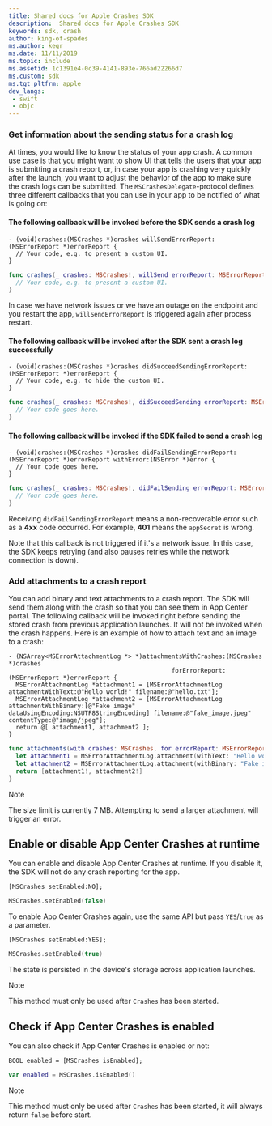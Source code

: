 ```yaml
---
title: Shared docs for Apple Crashes SDK
description:  Shared docs for Apple Crashes SDK
keywords: sdk, crash
author: king-of-spades
ms.author: kegr
ms.date: 11/11/2019
ms.topic: include
ms.assetid: 1c1391e4-0c39-4141-893e-766ad22266d7
ms.custom: sdk
ms.tgt_pltfrm: apple
dev_langs:  
 - swift
 - objc
---
```


### Get information about the sending status for a crash log

At times, you would like to know the status of your app crash. A common use case is that you might want to show UI that tells the users that your app is submitting a crash report, or, in case your app is crashing very quickly after the launch, you want to adjust the behavior of the app to make sure the crash logs can be submitted. The `MSCrashesDelegate`-protocol defines three different callbacks that you can use in your app to be notified of what is going on:

#### The following callback will be invoked before the SDK sends a crash log

```objc
- (void)crashes:(MSCrashes *)crashes willSendErrorReport:(MSErrorReport *)errorReport {
  // Your code, e.g. to present a custom UI.
}
```
```swift
func crashes(_ crashes: MSCrashes!, willSend errorReport: MSErrorReport!) {
  // Your code, e.g. to present a custom UI.
}
```
In case we have network issues or we have an outage on the endpoint and you restart the app, `willSendErrorReport` is triggered again after process restart.

#### The following callback will be invoked after the SDK sent a crash log successfully

```objc
- (void)crashes:(MSCrashes *)crashes didSucceedSendingErrorReport:(MSErrorReport *)errorReport {
  // Your code, e.g. to hide the custom UI.
}
```
```swift
func crashes(_ crashes: MSCrashes!, didSucceedSending errorReport: MSErrorReport!) {
  // Your code goes here.
}
```

#### The following callback will be invoked if the SDK failed to send a crash log

```objc
- (void)crashes:(MSCrashes *)crashes didFailSendingErrorReport:(MSErrorReport *)errorReport withError:(NSError *)error {
  // Your code goes here.
}
```
```swift
func crashes(_ crashes: MSCrashes!, didFailSending errorReport: MSErrorReport!, withError error: Error!) {
  // Your code goes here.
}
```

Receiving `didFailSendingErrorReport` means a non-recoverable error such as a **4xx** code occurred. For example, **401** means the `appSecret` is wrong.

Note that this callback is not triggered if it's a network issue. In this case, the SDK keeps retrying (and also pauses retries while the network connection is down).

### Add attachments to a crash report

You can add binary and text attachments to a crash report. The SDK will send them along with the crash so that you can see them in App Center portal. The following callback will be invoked right before sending the stored crash from previous application launches. It will not be invoked when the crash happens. Here is an example of how to attach text and an image to a crash:

```objc
- (NSArray<MSErrorAttachmentLog *> *)attachmentsWithCrashes:(MSCrashes *)crashes
                                             forErrorReport:(MSErrorReport *)errorReport {
  MSErrorAttachmentLog *attachment1 = [MSErrorAttachmentLog attachmentWithText:@"Hello world!" filename:@"hello.txt"];
  MSErrorAttachmentLog *attachment2 = [MSErrorAttachmentLog attachmentWithBinary:[@"Fake image" dataUsingEncoding:NSUTF8StringEncoding] filename:@"fake_image.jpeg" contentType:@"image/jpeg"];
  return @[ attachment1, attachment2 ];
}
```
```swift
func attachments(with crashes: MSCrashes, for errorReport: MSErrorReport) -> [MSErrorAttachmentLog] {
  let attachment1 = MSErrorAttachmentLog.attachment(withText: "Hello world!", filename: "hello.txt")
  let attachment2 = MSErrorAttachmentLog.attachment(withBinary: "Fake image".data(using: String.Encoding.utf8), filename: nil, contentType: "image/jpeg")
  return [attachment1!, attachment2!]
}
```

> [!NOTE]
> The size limit is currently 7 MB. Attempting to send a larger attachment will trigger an error.

## Enable or disable App Center Crashes at runtime

You can enable and disable App Center Crashes at runtime. If you disable it, the SDK will not do any crash reporting for the app.

```objc
[MSCrashes setEnabled:NO];
```
```swift
MSCrashes.setEnabled(false)
```

To enable App Center Crashes again, use the same API but pass `YES`/`true` as a parameter.

```objc
[MSCrashes setEnabled:YES];
```
```swift
MSCrashes.setEnabled(true)
```

The state is persisted in the device's storage across application launches.

> [!NOTE]
> This method must only be used after `Crashes` has been started.

## Check if App Center Crashes is enabled

You can also check if App Center Crashes is enabled or not:

```objc
BOOL enabled = [MSCrashes isEnabled];
```
```swift
var enabled = MSCrashes.isEnabled()
```

> [!NOTE]
> This method must only be used after `Crashes` has been started, it will always return `false` before start.

